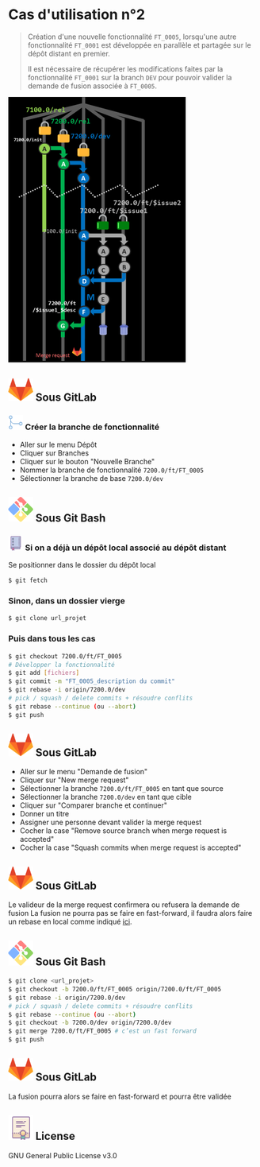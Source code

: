 # Cas d'utilisation n°2

> Création d'une nouvelle fonctionnalité `FT_0005`, lorsqu'une autre fonctionnalité `FT_0001` est développée en parallèle et partagée sur le dépôt distant en premier.
>
> Il est nécessaire de récupérer les modifications faites par la fonctionnalité `FT_0001` sur la branch `DEV` pour pouvoir valider la demande de fusion associée à `FT_0005`.

![Use Case 2](https://github.com/HIMBER/FormationGit/blob/master/Private/Images/UseCase2.png)

## ![](https://github.com/HIMBER/FormationGit/blob/master/Private/Images/GitLab.png) Sous GitLab

### ![](https://github.com/HIMBER/FormationGit/blob/master/Private/Images/MergeS.png) Créer la branche de fonctionnalité
- Aller sur le menu Dépôt
- Cliquer sur Branches
- Cliquer sur le bouton "Nouvelle Branche"
- Nommer la branche de fonctionnalité `7200.0/ft/FT_0005`
- Sélectionner la branche de base `7200.0/dev`

## ![](https://github.com/HIMBER/FormationGit/blob/master/Private/Images/GitBash.png) Sous Git Bash

### ![](https://github.com/HIMBER/FormationGit/blob/master/Private/Images/Repo.png) Si on a déjà un dépôt local associé au dépôt distant
Se positionner dans le dossier du dépôt local
```sh
$ git fetch
```

### Sinon, dans un dossier vierge
```sh
$ git clone url_projet
```

### Puis dans tous les cas

```sh
$ git checkout 7200.0/ft/FT_0005
# Développer la fonctionnalité
$ git add [fichiers]
$ git commit -m "FT_0005_description du commit"
$ git rebase -i origin/7200.0/dev
# pick / squash / delete commits + résoudre conflits
$ git rebase --continue (ou --abort)
$ git push
```

## ![](https://github.com/HIMBER/FormationGit/blob/master/Private/Images/GitLab.png) Sous GitLab
- Aller sur le menu "Demande de fusion"
- Cliquer sur "New merge request"
- Sélectionner la branche `7200.0/ft/FT_0005` en tant que source
- Sélectionner la branche `7200.0/dev` en tant que cible
- Cliquer sur "Comparer branche et continuer"
- Donner un titre
- Assigner une personne devant valider la merge request
- Cocher la case "Remove source branch when merge request is accepted"
- Cocher la case "Squash commits when merge request is accepted"

## ![](https://github.com/HIMBER/FormationGit/blob/master/Private/Images/GitLab.png) Sous GitLab
Le valideur de la merge request confirmera ou refusera la demande de fusion
La fusion ne pourra pas se faire en fast-forward, il faudra alors faire un rebase en local comme indiqué [ici](https://github.com/HIMBER/FormationGit#-faire-un-rebase-pour-conserver-un-historique-propre).

## ![](https://github.com/HIMBER/FormationGit/blob/master/Private/Images/GitBash.png) Sous Git Bash

```sh
$ git clone <url_projet> 
$ git checkout -b 7200.0/ft/FT_0005 origin/7200.0/ft/FT_0005 
$ git rebase -i origin/7200.0/dev
# pick / squash / delete commits + résoudre conflits
$ git rebase --continue (ou --abort)
$ git checkout -b 7200.0/dev origin/7200.0/dev 
$ git merge 7200.0/ft/FT_0005 # c’est un fast forward 
$ git push
```

## ![](https://github.com/HIMBER/FormationGit/blob/master/Private/Images/GitLab.png) Sous GitLab
La fusion pourra alors se faire en fast-forward et pourra être validée

![](https://github.com/HIMBER/FormationGit/blob/master/Private/Images/Licence.png) License
----

GNU General Public License v3.0
